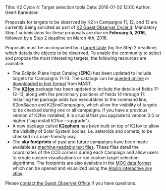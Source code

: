 Title: K2 Cycle 4: Target selection tools
Date: 2016-01-02 12:00
Author: Geert Barentsen

Proposals for targets to be observed by K2 in Campaigns 11, 12, and 13
are currently being solicited as part of [K2 Guest Observer Cycle 4](call-for-k2-go-cycle-4-proposals-for-campaigns-11-12-and-13.html).
Mandatory Step 1 submissions for these proposals are due on **February 5, 2016**, followed by a Step 2 deadline on March 4th, 2016.

Proposals must be accompanied by a [target table](/k2-proposing-targets.html#target-table) (by the Step 2 deadline) which details the objects
to be observed.
To enable the community to select and propose the most interesting targets,
the following resources are available:

* The Ecliptic Plane Input Catalog (**EPIC**) has been updated to include targets for Campaigns 11-13. The catalogs can be [queried online](https://archive.stsci.edu/k2/epic/search.php) or [downloaded in text format](https://archive.stsci.edu/missions/k2/catalogs/) from MAST.
* The **[K2fov](https://github.com/KeplerGO/K2fov)** package has been updated to include the details of fields 11-12-13, along with the preliminary positions of fields 14 through 17. Installing the package adds two executables to the command line, *K2onSilicon* and *K2findCampaigns*, which allow the visibility of targets to be checked during one or all campaigns.  If you have a previous version of K2fov installed, it is crucial that you upgrade to version 3.0 or higher ("pip install K2fov --upgrade").
* A new package called **[K2ephem](https://github.com/KeplerGO/K2ephem)** has been built on top of K2fov to allow the visibility of Solar System bodies, i.e. asteroids and comets, to be checked in a user-friendly way.
* The **sky footprints** of past and future campaigns have been made available
as [machine-readable text files](/k2-fields.html#machine-readable-files). These files detail the coordinates of the CCD corners during each Campaign and allow users to create custom visualizations or run custom target selection algorithms.  The footprints are also available in the [MOC data format](k2-fields.html#moc-format) which can be opened and visualized using the [Aladin interactive sky atlas](http://aladin.u-strasbg.fr/).

Please [contact the Guest Observer Office](helpdesk.html) if you have questions.
